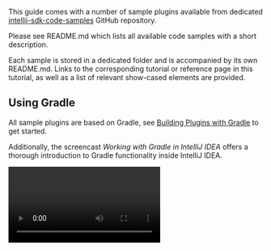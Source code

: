[//]: # (title: Code Samples)

<!-- Copyright 2000-2022 JetBrains s.r.o. and other contributors. Use of this source code is governed by the Apache 2.0 license that can be found in the LICENSE file. -->

This guide comes with a number of sample plugins available from dedicated [intellij-sdk-code-samples](https://github.com/JetBrains/intellij-sdk-code-samples) GitHub repository.

Please see <path>README.md</path> which lists all available code samples with a short description.

Each sample is stored in a dedicated folder and is accompanied by its own <path>README.md</path>.
Links to the corresponding tutorial or reference page in this tutorial, as well as a list of relevant show-cased elements are provided.

## Using Gradle

All sample plugins are based on Gradle, see [Building Plugins with Gradle](gradle_build_system.md) to get started.

Additionally, the screencast *Working with Gradle in IntelliJ IDEA* offers a thorough introduction to Gradle functionality inside IntelliJ IDEA.

<video href="6V6G3RyxEMk" title="Working with Gradle in IntelliJ IDEA" width="300"/>

## Setting up Code Samples

Make sure plugins _Git_, _Gradle_, and _Plugin DevKit_ are enabled.

Clone the [intellij-sdk-code-samples](https://github.com/JetBrains/intellij-sdk-code-samples) GitHub repository via <control>Git | Clone...</control>.
After successful cloning, the IDE suggests opening the project.

Select the code sample(s) to import via the [Gradle tool window](https://www.jetbrains.com/help/idea/gradle.html#link_gradle_project).

Alternatively, import _all_ code samples available by choosing <path>_gradleCompositeBuild</path>, which links all Gradle projects in a Composite Build.

After successful import, the project appears in the <control>Gradle</control> tool window tree as a new node.
Assign a Java 11 SDK in <menupath>Preferences | Build, Execution, Deployment | Build Tools | Gradle</menupath> for <control>Gradle JVM</control>.
Invoke <control>Reload All Gradle Projects</control> from the Gradle tool window toolbar if necessary.

## Running Code Samples

Run the plugin by using the Gradle [runIde task](gradle_prerequisites.md#executing-the-plugin) shown under the corresponding project's <control>Tasks</control> node in the <control>Gradle</control> tool window.

